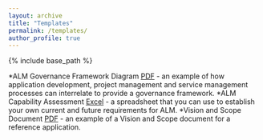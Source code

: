 ```yaml
---
layout: archive
title: "Templates"
permalink: /templates/
author_profile: true
---
```


{% include base_path %}

 *ALM Governance Framework Diagram [PDF](/files/ALM-Governance-Framework.vsd) - an example of how application development, project management and service management processes can interrelate to provide a governance framework.
 *ALM Capability Assessment [Excel](/files/ALM-Capability-Assessment.xls) - a spreadsheet that you can use to establish your own current and future requirements for ALM.
 *Vision and Scope Document [PDF](/files/Ring2Park-Online-Vision-Document.pdf) - an example of a Vision and Scope document for a reference application.


